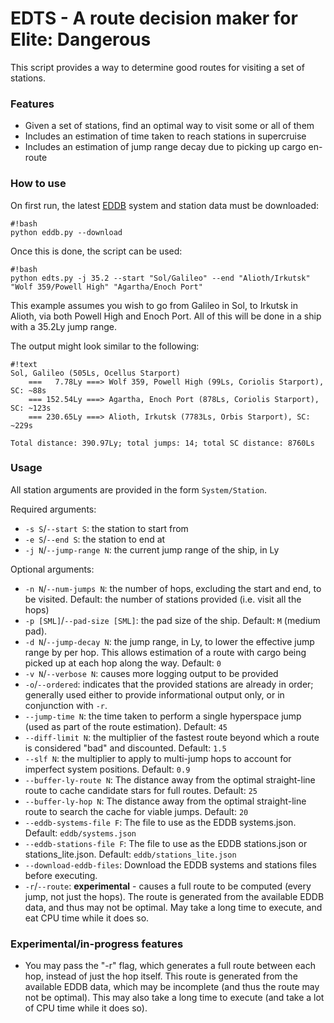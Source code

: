 # EDTS - A route decision maker for Elite: Dangerous #

This script provides a way to determine good routes for visiting a set of stations.

### Features ###

* Given a set of stations, find an optimal way to visit some or all of them
* Includes an estimation of time taken to reach stations in supercruise
* Includes an estimation of jump range decay due to picking up cargo en-route

### How to use ###

On first run, the latest [EDDB](http://eddb.io) system and station data must be downloaded:
```
#!bash
python eddb.py --download
```

Once this is done, the script can be used:
```
#!bash
python edts.py -j 35.2 --start "Sol/Galileo" --end "Alioth/Irkutsk" "Wolf 359/Powell High" "Agartha/Enoch Port"
```
This example assumes you wish to go from Galileo in Sol, to Irkutsk in Alioth, via both Powell High and Enoch Port. All of this will be done in a ship with a 35.2Ly jump range.

The output might look similar to the following:
```
#!text
Sol, Galileo (505Ls, Ocellus Starport)
    ===   7.78Ly ===> Wolf 359, Powell High (99Ls, Coriolis Starport), SC: ~88s
    === 152.54Ly ===> Agartha, Enoch Port (878Ls, Coriolis Starport), SC: ~123s
    === 230.65Ly ===> Alioth, Irkutsk (7783Ls, Orbis Starport), SC: ~229s

Total distance: 390.97Ly; total jumps: 14; total SC distance: 8760Ls
```

### Usage ###
All station arguments are provided in the form `System/Station`.

Required arguments:

* `-s S`/`--start S`: the station to start from
* `-e S`/`--end S`: the station to end at
* `-j N`/`--jump-range N`: the current jump range of the ship, in Ly

Optional arguments:

* `-n N`/`--num-jumps N`: the number of hops, excluding the start and end, to be visited. Default: the number of stations provided (i.e. visit all the hops)
* `-p [SML]`/`--pad-size [SML]`: the pad size of the ship. Default: `M` (medium pad).
* `-d N`/`--jump-decay N`: the jump range, in Ly, to lower the effective jump range by per hop. This allows estimation of a route with cargo being picked up at each hop along the way. Default: `0`
* `-v N`/`--verbose N`: causes more logging output to be provided
* `-o`/`--ordered`: indicates that the provided stations are already in order; generally used either to provide informational output only, or in conjunction with `-r`.
* `--jump-time N`: the time taken to perform a single hyperspace jump (used as part of the route estimation). Default: `45`
* `--diff-limit N`: the multiplier of the fastest route beyond which a route is considered "bad" and discounted. Default: `1.5`
* `--slf N`: the multiplier to apply to multi-jump hops to account for imperfect system positions. Default: `0.9`
* `--buffer-ly-route N`: The distance away from the optimal straight-line route to cache candidate stars for full routes. Default: `25`
* `--buffer-ly-hop N`: The distance away from the optimal straight-line route to search the cache for viable jumps. Default: `20`
* `--eddb-systems-file F`: The file to use as the EDDB systems.json. Default: `eddb/systems.json`
* `--eddb-stations-file F`: The file to use as the EDDB stations.json or stations_lite.json. Default: `eddb/stations_lite.json`
* `--download-eddb-files`: Download the EDDB systems and stations files before executing.
* `-r`/`--route`: **experimental** - causes a full route to be computed (every jump, not just the hops). The route is generated from the available EDDB data, and thus may not be optimal. May take a long time to execute, and eat CPU time while it does so.

### Experimental/in-progress features ###
* You may pass the "-r" flag, which generates a full route between each hop, instead of just the hop itself. This route is generated from the available EDDB data, which may be incomplete (and thus the route may not be optimal). This may also take a long time to execute (and take a lot of CPU time while it does so).